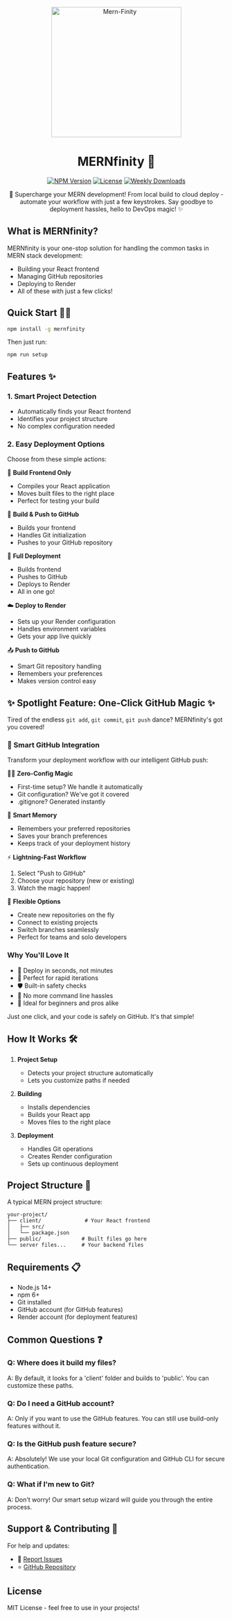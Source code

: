 <p align="center">
 <img src="https://i.ibb.co/1G4t0L5w/Mern-Finity.png" alt="Mern-Finity" width="300px" /></a>
</p>

<div align="center">

# MERNfinity 🚀

[![NPM Version](https://img.shields.io/npm/v/mernfinity)](https://www.npmjs.com/package/mernfinity)
[![License](https://img.shields.io/npm/l/mernfinity)](https://www.npmjs.com/package/mernfinity)
[![Weekly Downloads](https://img.shields.io/npm/dw/mernfinity)](https://www.npmjs.com/package/mernfinity)


🚀 Supercharge your MERN development! From local build to cloud deploy - automate your workflow with just a few keystrokes. Say goodbye to deployment hassles, hello to DevOps magic! ✨

</div>

## What is MERNfinity?

MERNfinity is your one-stop solution for handling the common tasks in MERN stack development:

- Building your React frontend
- Managing GitHub repositories
- Deploying to Render
- All of these with just a few clicks!

## Quick Start 🏃‍♂️

```bash
npm install -g mernfinity
```

Then just run:

```bash
npm run setup  
```

## Features ✨

### 1. Smart Project Detection

- Automatically finds your React frontend
- Identifies your project structure
- No complex configuration needed

### 2. Easy Deployment Options

Choose from these simple actions:

🔨 **Build Frontend Only**

- Compiles your React application
- Moves built files to the right place
- Perfect for testing your build

🔄 **Build & Push to GitHub**

- Builds your frontend
- Handles Git initialization
- Pushes to your GitHub repository

🚀 **Full Deployment**

- Builds frontend
- Pushes to GitHub
- Deploys to Render
- All in one go!

☁️ **Deploy to Render**

- Sets up your Render configuration
- Handles environment variables
- Gets your app live quickly

📤 **Push to GitHub**

- Smart Git repository handling
- Remembers your preferences
- Makes version control easy

## ✨ Spotlight Feature: One-Click GitHub Magic ✨

Tired of the endless `git add`, `git commit`, `git push` dance? MERNfinity's got you covered!

### 🎯 Smart GitHub Integration

Transform your deployment workflow with our intelligent GitHub push:

🧙‍♂️ **Zero-Config Magic**

- First-time setup? We handle it automatically
- Git configuration? We've got it covered
- .gitignore? Generated instantly

🧠 **Smart Memory**

- Remembers your preferred repositories
- Saves your branch preferences
- Keeps track of your deployment history

⚡ **Lightning-Fast Workflow**

1. Select "Push to GitHub"
2. Choose your repository (new or existing)
3. Watch the magic happen!

🎨 **Flexible Options**

- Create new repositories on the fly
- Connect to existing projects
- Switch branches seamlessly
- Perfect for teams and solo developers

### Why You'll Love It

- 🚀 Deploy in seconds, not minutes
- 🔄 Perfect for rapid iterations
- 🛡️ Built-in safety checks
- 🎯 No more command line hassles
- 🌟 Ideal for beginners and pros alike

Just one click, and your code is safely on GitHub. It's that simple!

## How It Works 🛠️

1. **Project Setup**

   - Detects your project structure automatically
   - Lets you customize paths if needed

2. **Building**

   - Installs dependencies
   - Builds your React app
   - Moves files to the right place

3. **Deployment**
   - Handles Git operations
   - Creates Render configuration
   - Sets up continuous deployment

## Project Structure 📁

A typical MERN project structure:

```
your-project/
├── client/              # Your React frontend
│   ├── src/
│   └── package.json
├── public/             # Built files go here
└── server files...     # Your backend files
```

## Requirements 📋

- Node.js 14+
- npm 6+
- Git installed
- GitHub account (for GitHub features)
- Render account (for deployment features)

## Common Questions ❓

### Q: Where does it build my files?

A: By default, it looks for a 'client' folder and builds to 'public'. You can customize these paths.

### Q: Do I need a GitHub account?

A: Only if you want to use the GitHub features. You can still use build-only features without it.

### Q: Is the GitHub push feature secure?

A: Absolutely! We use your local Git configuration and GitHub CLI for secure authentication.

### Q: What if I'm new to Git?

A: Don't worry! Our smart setup wizard will guide you through the entire process.

## Support & Contributing 🤝

For help and updates:

- 🐛 [Report Issues](https://github.com/thejaAshwin62/mernfinity-npm-package/issues)
- ⭐ [GitHub Repository](https://github.com/thejaAshwin62/mernfinity-npm-package)

## License

MIT License - feel free to use in your projects!
